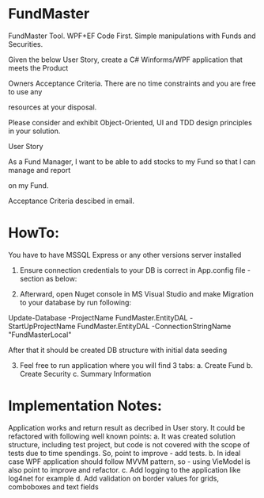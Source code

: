 # FundMaster
FundMaster Tool. WPF+EF Code First. Simple manipulations with Funds and Securities.

Given the below User Story, create a C# Winforms/WPF application that meets the Product

Owners Acceptance Criteria. There are no time constraints and you are free to use any 

resources at your disposal. 

Please consider and exhibit Object-Oriented, UI and TDD design principles in your solution.

User Story

As a Fund Manager, I want to be able to add stocks to my Fund so that I can manage and report 

on my Fund.

Acceptance Criteria descibed in email.


# HowTo:

You have to have MSSQL Express or any other versions server installed

1. Ensure connection credentials to your DB is correct in App.config file - section as below:
  
  <connectionStrings>
    <add name="FundMasterLocal" providerName="System.Data.SqlClient" connectionString="Data Source=.\;initial catalog=FundMaster;integrated security=True;multipleactiveresultsets=True;App=FundMaster" />
  </connectionStrings>
  
2. Afterward, open Nuget console in MS Visual Studio and make Migration to your database by run following:

Update-Database -ProjectName FundMaster.EntityDAL -StartUpProjectName FundMaster.EntityDAL -ConnectionStringName "FundMasterLocal"

After that it should be created DB structure with initial data seeding

3. Feel free to run application where you will find 3 tabs:
	a. Create Fund
	b. Create Security
	c. Summary Information

# Implementation Notes:

Application works and return result as decribed in User story.
It could be refactored with following well known points:
	a. It was created solution structure, including test project, but code is not covered with the scope of tests due to time spendings. So, point to improve - add tests.
	b. In ideal case WPF application should follow MVVM pattern, so - using VieModel is also point to improve and refactor.
	c. Add logging to the application like log4net for example
	d. Add validation on border values for grids, comboboxes and text fields

 